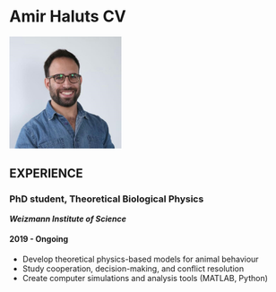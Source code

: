 # Amir Haluts CV

<img src="my_picture.jpg" alt="my_picture" width="200"/>

## **EXPERIENCE**
### PhD student, Theoretical Biological Physics
***Weizmann Institute of Science***
#### 2019 - Ongoing
- Develop theoretical physics-based models for animal behaviour
- Study cooperation, decision-making, and conflict resolution
- Create computer simulations and analysis tools (MATLAB, Python)
